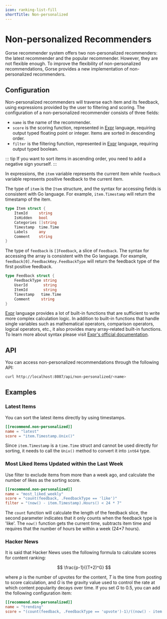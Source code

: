 ```yaml
---
icon: ranking-list-fill
shortTitle: Non-personalized
---
```

# Non-personalized Recommenders

Gorse recommender system offers two non-personalized recommenders: the latest recommender and the popular recommender. However, they are not flexible enough. To improve the flexibility of non-personalized recommendations, Gorse provides a new implementation of non-personalized recommenders.

## Configuration

Non-personalized recommenders will traverse each item and its feedback, using expressions provided by the user to filtering and scoring. The configuration of a non-personalized recommender consists of three fields:
- `name` is the name of the recommender.
- `score` is the scoring function, represented in [Expr](https://expr-lang.org/) language, requiring output typed floating point or integer. Items are sorted in descending order. 
- `filter` is the filtering function, represented in [Expr](https://expr-lang.org/) language, requiring output typed boolean.

::: tip
If you want to sort items in ascending order, you need to add a negative sign yourself.
:::

In expressions, the `item` variable represents the current item while `feedback` variable represents positive feedback to the current item.

The type of `item` is the `Item` structure, and the syntax for accessing fields is consistent with Go language. For example, `item.Timestamp` will return the timestamp of the item.

```go
type Item struct {
    ItemId     string
    IsHidden   bool
    Categories []string
    Timestamp  time.Time
    Labels     any
    Comment    string
}
```

The type of `feedback` is `[]Feedback`, a slice of `Feedback`. The syntax for accessing the array is consistent with the Go language. For example, `feedback[0].FeedbackKey.FeedbackType` will return the feedback type of the first positive feedback.

```go
type Feedback struct {
    FeedbackType string
    UserId       string
    ItemId       string
    Timestamp   time.Time
    Comment     string
}
```

[Expr](https://expr-lang.org/) language provides a lot of built-in functions that are sufficient to write more complex calculation logic. In addition to built-in functions that handle single variables such as mathematical operators, comparison operators, logical operators, etc., it also provides many array-related built-in functions. To learn more about syntax please visit [Expr's official documentation](https://expr-lang.org/docs/language-definition).

## API

You can access non-personalized recommendations through the following API:

```bash
curl http://localhost:8087/api/non-personalized/<name>
```

## Examples

### Latest Items

You can sort the latest items directly by using timestamps.

```toml
[[recommend.non-personalized]]
name = "latest"
score = "item.Timestamp.Unix()"
```

Since `item.Timestamp` is a `time.Time` struct and cannot be used directly for sorting, it needs to call the `Unix()` method to convert it into `int64` type.

### Most Liked Items Updated within the Last Week

Use filter to exclude items from more than a week ago, and calculate the number of likes as the sorting score.

```toml
[[recommend.non-personalized]]
name = "most_liked_weekly"
score = "count(feedback, .FeedbackType == 'like')"
filter = "(now() - item.Timestamp).Hours() < 24 * 7"
```

The `count` function will calculate the length of the feedback slice, the second parameter indicates that it only counts when the feedback type is 'like'. The `now()` function gets the current time, subtracts item time and requires that the number of hours be within a week (24*7 hours).

### Hacker News

It is said that Hacker News uses the following formula to calculate scores for content ranking:

$$
\frac{p-1}{(T+2)^G}
$$

where $p$ is the number of upvotes for the content, $T$ is the time from posting to score calculation, and $G$ is the gravity value used to control the rate at which content popularity decays over time. If you set $G$ to 0.5, you can add the following configuration item:

```toml
[[recommend.non-personalized]]
name = "trending"
score = "(count(feedback, .FeedbackType == 'upvote')-1)/((now() - item.Timestamp).Seconds()+2)^0.5"
```
